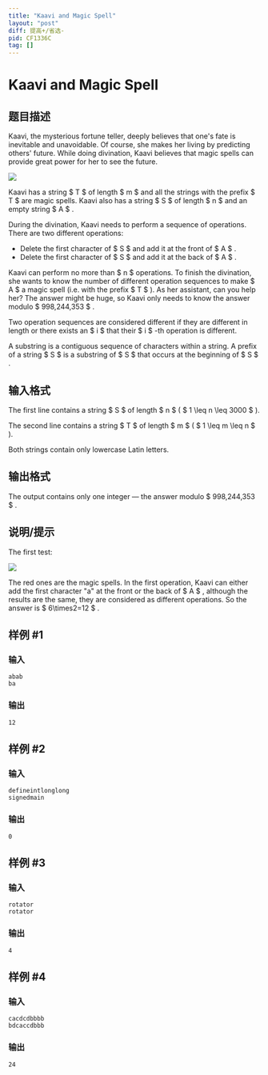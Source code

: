 ```yaml
---
title: "Kaavi and Magic Spell"
layout: "post"
diff: 提高+/省选-
pid: CF1336C
tag: []
---
```


# Kaavi and Magic Spell

## 题目描述

Kaavi, the mysterious fortune teller, deeply believes that one's fate is inevitable and unavoidable. Of course, she makes her living by predicting others' future. While doing divination, Kaavi believes that magic spells can provide great power for her to see the future.

![](https://cdn.luogu.com.cn/upload/vjudge_pic/CF1336C/28f922a8d61b005da66667b890172094e2d89686.png)

Kaavi has a string $ T $ of length $ m $ and all the strings with the prefix $ T $ are magic spells. Kaavi also has a string $ S $ of length $ n $ and an empty string $ A $ .

During the divination, Kaavi needs to perform a sequence of operations. There are two different operations:

- Delete the first character of $ S $ and add it at the front of $ A $ .
- Delete the first character of $ S $ and add it at the back of $ A $ .

Kaavi can perform no more than $ n $ operations. To finish the divination, she wants to know the number of different operation sequences to make $ A $ a magic spell (i.e. with the prefix $ T $ ). As her assistant, can you help her? The answer might be huge, so Kaavi only needs to know the answer modulo $ 998\,244\,353 $ .

Two operation sequences are considered different if they are different in length or there exists an $ i $ that their $ i $ -th operation is different.

A substring is a contiguous sequence of characters within a string. A prefix of a string $ S $ is a substring of $ S $ that occurs at the beginning of $ S $ .

## 输入格式

The first line contains a string $ S $ of length $ n $ ( $ 1 \leq n \leq 3000 $ ).

The second line contains a string $ T $ of length $ m $ ( $ 1 \leq m \leq n $ ).

Both strings contain only lowercase Latin letters.

## 输出格式

The output contains only one integer — the answer modulo $ 998\,244\,353 $ .

## 说明/提示

The first test:

![](https://cdn.luogu.com.cn/upload/vjudge_pic/CF1336C/fc1e4ff58b9c787fb84f7835d5e964b3b486f03c.png)

The red ones are the magic spells. In the first operation, Kaavi can either add the first character "a" at the front or the back of $ A $ , although the results are the same, they are considered as different operations. So the answer is $ 6\times2=12 $ .

## 样例 #1

### 输入

```
abab
ba
```

### 输出

```
12
```

## 样例 #2

### 输入

```
defineintlonglong
signedmain
```

### 输出

```
0
```

## 样例 #3

### 输入

```
rotator
rotator
```

### 输出

```
4
```

## 样例 #4

### 输入

```
cacdcdbbbb
bdcaccdbbb
```

### 输出

```
24
```


